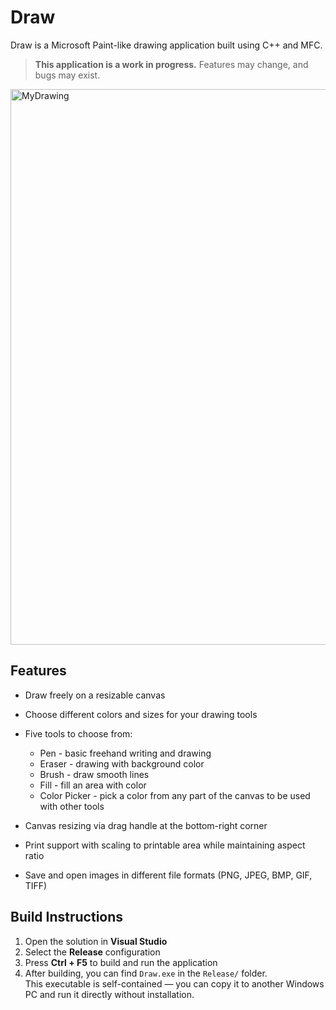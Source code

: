 # Draw
Draw is a Microsoft Paint-like drawing application built using C++ and MFC.
> **This application is a work in progress.** Features may change, and bugs may exist.

<img width="970" height="889" alt="MyDrawing" src="https://github.com/user-attachments/assets/904aed66-bdd2-4fdb-87e6-a3544dd901bb" />

## Features
- Draw freely on a resizable canvas

- Choose different colors and sizes for your drawing tools

- Five tools to choose from:
  - Pen - basic freehand writing and drawing
  - Eraser - drawing with background color
  - Brush - draw smooth lines
  - Fill - fill an area with color
  - Color Picker - pick a color from any part of the canvas to be used with other tools

- Canvas resizing via drag handle at the bottom-right corner

- Print support with scaling to printable area while maintaining aspect ratio

- Save and open images in different file formats (PNG, JPEG, BMP, GIF, TIFF)

## Build Instructions

1. Open the solution in **Visual Studio**
2. Select the **Release** configuration
3. Press **Ctrl + F5** to build and run the application
4. After building, you can find `Draw.exe` in the `Release/` folder.  
   This executable is self-contained — you can copy it to another Windows PC and run it directly without installation.